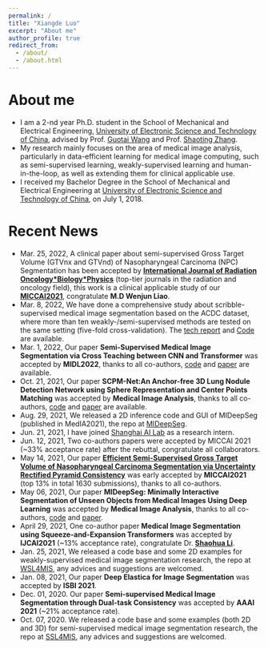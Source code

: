 ```yaml
---
permalink: /
title: "Xiangde Luo"
excerpt: "About me"
author_profile: true
redirect_from: 
  - /about/
  - /about.html
---
```

<!-- # About me [[My CV_CN](https://github.com/Luoxd1996/Luoxd1996.github.io/blob/master/files/xiangdeluo_cv.pdf)] -->
# About me
* I am a 2-nd year Ph.D. student in the School of Mechanical and Electrical Engineering, [University of Electronic Science and Technology of China](https://www.uestc.edu.cn/), advised by Prof. [Guotai Wang](https://scholar.google.co.uk/citations?user=Z2sFN4EAAAAJ&hl=en) and Prof. [Shaoting Zhang](https://scholar.google.co.uk/citations?user=oiBMWK4AAAAJ&hl=en). 
* My research mainly focuses on the area of medical image analysis, particularly in data-efficient learning for medical image computing, such as semi-supervised learning, weakly-supervised learning and human-in-the-loop, as well as extending them for clinical applicable use.
* I received my Bachelor Degree in the School of Mechanical and Electrical Engineering at [University of Electronic Science and Technology of China](https://www.uestc.edu.cn/), on July 1, 2018.
<!--* Now, I am seeking for a research internship position about medical image segmentation during 2021.06-2021.10, feel free to contact me! [[My CV](https://github.com/Luoxd1996/Luoxd1996.github.io/blob/master/files/xiangdeluo_cv.pdf)]-->


# Recent News
* Mar. 25, 2022, A clinical paper about semi-supervised Gross Target Volume (GTVnx and GTVnd) of Nasopharyngeal Carcinoma (NPC) Segmentation has been accepted by [<b>International Journal of Radiation Oncology\*Biology\*Physics</b>](https://www.sciencedirect.com/journal/international-journal-of-radiation-oncology-biology-physics) (top-tier journals in the radiation and oncology field), this work is a clinical applicable study of our [<b>MICCAI2021</b>](https://link.springer.com/chapter/10.1007/978-3-030-87196-3_30), congratulate <b>M.D Wenjun Liao</b>.
* Mar. 8, 2022, We have done a comprehensive study about scribble-supervised medical image segmentation based on the ACDC dataset, where more than ten weakly-/semi-supervised methods are tested on the same setting (five-fold cross-validation). The [tech report](https://arxiv.org/abs/2203.02106) and [Code](https://github.com/HiLab-git/WSL4MIS) are available.
* Mar. 1, 2022, Our paper <b>Semi-Supervised Medical Image Segmentation via Cross Teaching between CNN and Transformer</b> was accepted by <b>MIDL2022</b>, thanks to all co-authors, [code](https://github.com/HiLab-git/SSL4MIS) and [paper](https://openreview.net/pdf?id=KUmlnqHrAbE) are available.
* Oct. 21, 2021, Our paper <b>SCPM-Net:An Anchor-free 3D Lung Nodule Detection Network using Sphere Representation and Center Points Matching</b> was accepted by <b>Medical Image Analysis</b>, thanks to all co-authors, [code](https://github.com/HiLab-git/SCPM-Net) and [paper](https://www.sciencedirect.com/science/article/abs/pii/S1361841521003327) are available.
* Aug. 29, 2021, We released a 2D inference code and GUI of MIDeepSeg (published in MedIA2021), the repo at [MIDeepSeg](https://github.com/HiLab-git/MIDeepSeg).
* Jun. 21, 2021, I have joined [Shanghai AI Lab](https://www.shlab.org.cn/pc/home)  as a research intern.
* Jun. 12, 2021, Two co-authors papers were accepted by MICCAI 2021 (~33% acceptance rate) after the rebuttal, congratulate all collaborators.
* May 14, 2021, Our paper [<b>Efficient Semi-Supervised Gross Target Volume of Nasopharyngeal Carcinoma Segmentation via Uncertainty Rectified Pyramid Consistency</b>](https://link.springer.com/chapter/10.1007/978-3-030-87196-3_30) was early accepted by <b>MICCAI2021</b> (top 13% in total 1630 submissions), thanks to all co-authors.
* May 06, 2021, Our paper <b>MIDeepSeg: Minimally Interactive Segmentation of Unseen Objects from Medical Images Using Deep Learning</b> was accepted by <b>Medical Image Analysis</b>, thanks to all co-authors, [code](https://github.com/HiLab-git/MIDeepSeg) and [paper](https://www.sciencedirect.com/science/article/pii/S1361841521001481).
* April 29, 2021, One co-author paper <b>Medical Image Segmentation using Squeeze-and-Expansion Transformers</b> was accepted by <b>IJCAI2021</b> (~13% acceptance rate), congratulate Dr. [<b>Shaohua Li</b>](https://scholar.google.com.sg/citations?hl=en&user=e4pk9x0AAAAJ&view_op=list_works&sortby=pubdate).
* Jan. 25, 2021, We released a code base and some 2D examples for weakly-supervised medical image segmentation research, the repo at [WSL4MIS](https://github.com/Luoxd1996/WSL4MIS), any advices and suggestions are welcomed. 
* Jan. 08, 2021, Our paper <b>Deep Elastica for Image Segmentation</b> was accepted by <b>ISBI 2021</b>.
* Dec. 01, 2020. Our paper <b>Semi-supervised Medical Image Segmentation through Dual-task Consistency</b> was accepted by <b>AAAI 2021</b> (~21% acceptance rate).
* Oct. 07, 2020. We released a code base and some examples (both 2D and 3D) for semi-supervised medical image segmentation research, the repo at [SSL4MIS](https://github.com/HiLab-git/SSL4MIS), any advices and suggestions are welcomed.
